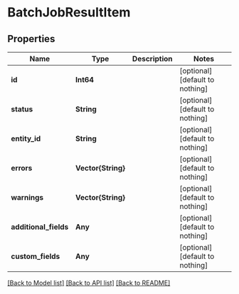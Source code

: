 # BatchJobResultItem


## Properties
Name | Type | Description | Notes
------------ | ------------- | ------------- | -------------
**id** | **Int64** |  | [optional] [default to nothing]
**status** | **String** |  | [optional] [default to nothing]
**entity_id** | **String** |  | [optional] [default to nothing]
**errors** | **Vector{String}** |  | [optional] [default to nothing]
**warnings** | **Vector{String}** |  | [optional] [default to nothing]
**additional_fields** | **Any** |  | [optional] [default to nothing]
**custom_fields** | **Any** |  | [optional] [default to nothing]


[[Back to Model list]](../README.md#models) [[Back to API list]](../README.md#api-endpoints) [[Back to README]](../README.md)


